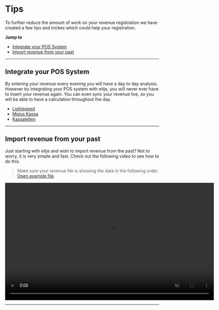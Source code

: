 # Tips

To further reduce the amount of work on your revenue registration we have created a few tips and trickes which could help your registration.

**Jump to**
* [Integrate your POS System](en/tips-omzet?id=)
* [Import revenue from your past](en/tips-omzet?id=)

---

## Integrate your POS System

By entering your revenue every evening you will have a day to day analysis. However by integrating your POS system with eitje, you will never ever have to insert your revenue again. You can even sync your revenue live, so you will be able to have a calculation throughout the day.

* [Lightspeed](lightspeed.md)	
* [Mplus Kassa](mplus.md)	
* [Kassatellen](kassatellen.md)	


---

## Import revenue from your past
Just starting with eitje and wish to import revenue from the past? Not to worry, it is very simple and fast. Check out the following video to see how to do this.

> Make sure your revenue file is showing the data in the following order. [Open example file](https://eitje-prod.s3-eu-west-1.amazonaws.com/own/eitje_example_revenue_import.xlsx).

<video controls
       muted 
       src="/assets/omzetImport.mov"
       width="683"
       height="384">
</video>

---

